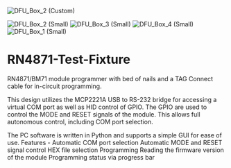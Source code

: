 ![DFU_Box_2 (Custom)](https://user-images.githubusercontent.com/57275578/133635148-f2f70d4f-9951-4fda-ac90-638b10054015.jpg)



![DFU_Box_2 (Small)](https://user-images.githubusercontent.com/57275578/133633556-05b9bfe1-442c-4597-8312-7c8035a479a7.jpg)
![DFU_Box_3 (Small)](https://user-images.githubusercontent.com/57275578/133633578-8d292f46-6a7c-4e4c-b799-e7bdccfbc217.jpg)
![DFU_Box_4 (Small)](https://user-images.githubusercontent.com/57275578/133633590-b6ddc124-d45e-4049-beb5-0123fe63674a.jpg)
![DFU_Box_1 (Small)](https://user-images.githubusercontent.com/57275578/133633598-6360ad94-8089-469e-a2c1-9588b0838532.jpg)
# RN4871-Test-Fixture
RN4871/BM71 module programmer with bed of nails and a TAG Connect cable for in-circuit programming.

This design utilizes the MCP2221A USB to RS-232 bridge for accessing a virtual COM port as well as HID control of GPIO. The GPIO are used to control the MODE and RESET signals of the module. This allows full autonomous control, including COM port selection. 

The PC software is written in Python and supports a simple GUI for ease of use. 
Features -
    Automatic COM port selection
    Automatic MODE and RESET signal control
    HEX file selection
    Programming
    Reading the firmware version of the module
    Programming status via progress bar
